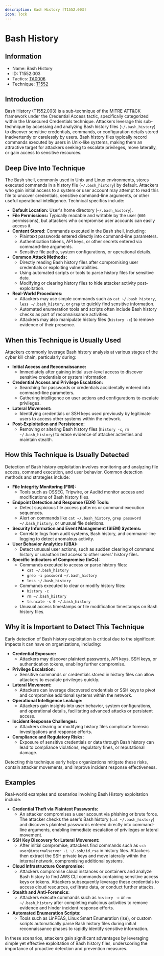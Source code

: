 ```yaml
---
description: Bash History [T1552.003]
icon: lock
---
```


# Bash History

## Information

- Name: Bash History
- ID: T1552.003
- Tactics: [TA0006](../TA0006/TA0006.md)
- Technique: [T1552](T1552.md)

## Introduction

Bash History (T1552.003) is a sub-technique of the MITRE ATT\&CK framework under the Credential Access tactic, specifically categorized within the Unsecured Credentials technique. Attackers leverage this sub-technique by accessing and analyzing Bash history files (`~/.bash_history`) to discover sensitive credentials, commands, or configuration details stored inadvertently or carelessly by users. Bash history files typically record commands executed by users in Unix-like systems, making them an attractive target for attackers seeking to escalate privileges, move laterally, or gain access to sensitive resources.

## Deep Dive Into Technique

The Bash shell, commonly used in Unix and Linux environments, stores executed commands in a history file (`~/.bash_history`) by default. Attackers who gain initial access to a system or user account may attempt to read this file to uncover credentials, sensitive command-line arguments, or other useful operational intelligence. Technical specifics include:

- **Default Location:** User's home directory (`~/.bash_history`).
- **File Permissions:** Typically readable and writable by the user (`600` permissions), but attackers who compromise user accounts can easily access it.
- **Content Stored:** Commands executed in the Bash shell, including:
  - Plaintext passwords entered directly into command-line parameters.
  - Authentication tokens, API keys, or other secrets entered via command-line arguments.
  - Sensitive file paths, system configurations, or operational details.
- **Common Attack Methods:**
  - Directly reading Bash history files after compromising user credentials or exploiting vulnerabilities.
  - Using automated scripts or tools to parse history files for sensitive data.
  - Modifying or clearing history files to hide attacker activity post-exploitation.
- **Real-World Procedures:**
  - Attackers may use simple commands such as `cat ~/.bash_history`, `less ~/.bash_history`, or `grep` to quickly find sensitive information.
  - Automated enumeration tools and scripts often include Bash history checks as part of reconnaissance activities.
  - Attackers may also manipulate history files (`history -c`) to remove evidence of their presence.

## When this Technique is Usually Used

Attackers commonly leverage Bash history analysis at various stages of the cyber kill chain, particularly during:

- **Initial Access and Reconnaissance:**
  - Immediately after gaining initial user-level access to discover sensitive credentials or system information.
- **Credential Access and Privilege Escalation:**
  - Searching for passwords or credentials accidentally entered into command-line parameters.
  - Gathering intelligence on user actions and configurations to escalate privileges.
- **Lateral Movement:**
  - Identifying credentials or SSH keys used previously by legitimate users to access other systems within the network.
- **Post-Exploitation and Persistence:**
  - Removing or altering Bash history files (`history -c`, `rm ~/.bash_history`) to erase evidence of attacker activities and maintain stealth.

## How this Technique is Usually Detected

Detection of Bash history exploitation involves monitoring and analyzing file access, command execution, and user behavior. Common detection methods and strategies include:

- **File Integrity Monitoring (FIM):**
  - Tools such as OSSEC, Tripwire, or Auditd monitor access and modifications of Bash history files.
- **Endpoint Detection and Response (EDR) Tools:**
  - Detect suspicious file access patterns or command execution sequences.
  - Alert on commands like `cat ~/.bash_history`, `grep password ~/.bash_history`, or unusual file deletions.
- **Security Information and Event Management (SIEM) Systems:**
  - Correlate logs from audit systems, Bash history, and command-line logging to detect anomalous activity.
- **User Behavior Analytics (UBA):**
  - Detect unusual user actions, such as sudden clearing of command history or unauthorized access to other users' history files.
- **Specific Indicators of Compromise (IoCs):**
  - Commands executed to access or parse history files:
    - `cat ~/.bash_history`
    - `grep -i password ~/.bash_history`
    - `less ~/.bash_history`
  - Commands executed to clear or modify history files:
    - `history -c`
    - `rm ~/.bash_history`
    - `truncate -s 0 ~/.bash_history`
  - Unusual access timestamps or file modification timestamps on Bash history files.

## Why it is Important to Detect This Technique

Early detection of Bash history exploitation is critical due to the significant impacts it can have on organizations, including:

- **Credential Exposure:**
  - Attackers may discover plaintext passwords, API keys, SSH keys, or authentication tokens, enabling further compromise.
- **Privilege Escalation:**
  - Sensitive commands or credentials stored in history files can allow attackers to escalate privileges quickly.
- **Lateral Movement:**
  - Attackers can leverage discovered credentials or SSH keys to pivot and compromise additional systems within the network.
- **Operational Intelligence Leakage:**
  - Attackers gain insights into user behavior, system configurations, and operational details, facilitating advanced attacks or persistent access.
- **Incident Response Challenges:**
  - Attackers clearing or modifying history files complicate forensic investigations and response efforts.
- **Compliance and Regulatory Risks:**
  - Exposure of sensitive credentials or data through Bash history can lead to compliance violations, regulatory fines, or reputational damage.

Detecting this technique early helps organizations mitigate these risks, contain attacker movements, and improve incident response effectiveness.

## Examples

Real-world examples and scenarios involving Bash History exploitation include:

- **Credential Theft via Plaintext Passwords:**
  - An attacker compromises a user account via phishing or brute force. The attacker checks the user's Bash history (`cat ~/.bash_history`) and discovers plaintext passwords entered directly into command-line arguments, enabling immediate escalation of privileges or lateral movement.
- **SSH Key Discovery for Lateral Movement:**
  - After initial compromise, attackers find commands such as `ssh user@internalserver -i ~/.ssh/id_rsa` in history files. Attackers then extract the SSH private keys and move laterally within the internal network, compromising additional systems.
- **Cloud Infrastructure Compromise:**
  - Attackers compromise cloud instances or containers and analyze Bash history to find AWS CLI commands containing sensitive access keys or tokens. Attackers subsequently leverage these credentials to access cloud resources, exfiltrate data, or conduct further attacks.
- **Stealth and Anti-Forensics:**
  - Attackers execute commands such as `history -c` or `rm ~/.bash_history` after completing malicious activities to remove evidence and hinder incident response efforts.
- **Automated Enumeration Scripts:**
  - Tools such as LinPEAS, Linux Smart Enumeration (lse), or custom scripts automatically parse Bash history files during initial reconnaissance phases to rapidly identify sensitive information.

In these scenarios, attackers gain significant advantages by leveraging simple yet effective exploitation of Bash history files, underscoring the importance of proactive detection and prevention measures.
